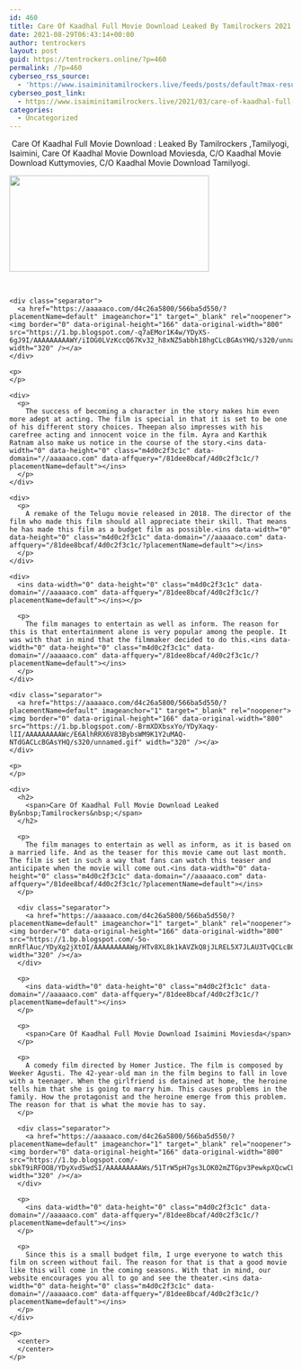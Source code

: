 ```yaml
---
id: 460
title: Care Of Kaadhal Full Movie Download Leaked By Tamilrockers 2021
date: 2021-08-29T06:43:14+00:00
author: tentrockers
layout: post
guid: https://tentrockers.online/?p=460
permalink: /?p=460
cyberseo_rss_source:
  - 'https://www.isaiminitamilrockers.live/feeds/posts/default?max-results=150&start-index=151'
cyberseo_post_link:
  - https://www.isaiminitamilrockers.live/2021/03/care-of-kaadhal-full-movie-download.html
categories:
  - Uncategorized
---
```

<meta content="&nbsp; Care Of Kaadhal Full Movie Download :&nbsp; Leaked By Tamilrockers ,Tamilyogi, Isaimini, Care Of Kaadhal Movie Download Moviesda, C/O Kaadhal M..." name="twitter:description" />

  


<center>
</center>

&nbsp;<span>Care Of Kaadhal Full Movie Download :&nbsp;</span><span>Leaked By Tamilrockers ,Tamilyogi, Isaimini, Care Of Kaadhal Movie Download Moviesda, C/O Kaadhal Movie Download Kuttymovies, C/O Kaadhal Movie Download Tamilyogi.</span><ins data-width="0" data-height="0" class="m4d0c2f3c1c" data-domain="//aaaaaco.com" data-affquery="/81dee8bcaf/4d0c2f3c1c/?placementName=default"></ins>

<div>
  <div class="separator">
    <a href="https://1.bp.blogspot.com/-6GtZlncs4Ao/YDyXL_FIELI/AAAAAAAAAWU/YVq8qP9b6foPllrvaeAs97j25xpuLOryQCLcBGAsYHQ/s780/care-of-kaadhal-780x354.jpg" imageanchor="1"><img loading="lazy" border="0" data-original-height="354" data-original-width="780" height="171" src="https://1.bp.blogspot.com/-6GtZlncs4Ao/YDyXL_FIELI/AAAAAAAAAWU/YVq8qP9b6foPllrvaeAs97j25xpuLOryQCLcBGAsYHQ/w355-h171/care-of-kaadhal-780x354.jpg" width="355" /></a>
  </div>
  
  <p>
    <span><br /></span></div> 
    
    <div class="separator">
      <a href="https://aaaaaco.com/d4c26a5800/566ba5d550/?placementName=default" imageanchor="1" target="_blank" rel="noopener"><img border="0" data-original-height="166" data-original-width="800" src="https://1.bp.blogspot.com/-q7aEMor1K4w/YDyXS-6gJ9I/AAAAAAAAAWY/iIOG0LVzKccQ67Kv32_h8xNZ5abbh18hgCLcBGAsYHQ/s320/unnamed.gif" width="320" /></a>
    </div>
    
    <p>
    </p>
    
    <div>
      <p>
        The success of becoming a character in the story makes him even more adept at acting. The film is special in that it is set to be one of his different story choices. Theepan also impresses with his carefree acting and innocent voice in the film. Ayra and Karthik Ratnam also make us notice in the course of the story.<ins data-width="0" data-height="0" class="m4d0c2f3c1c" data-domain="//aaaaaco.com" data-affquery="/81dee8bcaf/4d0c2f3c1c/?placementName=default"></ins>
      </p>
    </div>
    
    <div>
      <p>
        A remake of the Telugu movie released in 2018. The director of the film who made this film should all appreciate their skill. That means he has made this film as a budget film as possible.<ins data-width="0" data-height="0" class="m4d0c2f3c1c" data-domain="//aaaaaco.com" data-affquery="/81dee8bcaf/4d0c2f3c1c/?placementName=default"></ins>
      </p>
    </div>
    
    <div>
      <ins data-width="0" data-height="0" class="m4d0c2f3c1c" data-domain="//aaaaaco.com" data-affquery="/81dee8bcaf/4d0c2f3c1c/?placementName=default"></ins></p> 
      
      <p>
        The film manages to entertain as well as inform. The reason for this is that entertainment alone is very popular among the people. It was with that in mind that the filmmaker decided to do this.<ins data-width="0" data-height="0" class="m4d0c2f3c1c" data-domain="//aaaaaco.com" data-affquery="/81dee8bcaf/4d0c2f3c1c/?placementName=default"></ins>
      </p>
    </div>
    
    <div class="separator">
      <a href="https://aaaaaco.com/d4c26a5800/566ba5d550/?placementName=default" imageanchor="1" target="_blank" rel="noopener"><img border="0" data-original-height="166" data-original-width="800" src="https://1.bp.blogspot.com/-BrmXDXbsxYo/YDyXaqy-lII/AAAAAAAAAWc/E6AlhRRX6V83BybsWM9K1Y2uMAQ-NTdGACLcBGAsYHQ/s320/unnamed.gif" width="320" /></a>
    </div>
    
    <p>
    </p>
    
    <div>
      <h2>
        <span>Care Of Kaadhal Full Movie Download Leaked By&nbsp;Tamilrockers&nbsp;</span>
      </h2>
      
      <p>
        The film manages to entertain as well as inform, as it is based on a married life. And as the teaser for this movie came out last month. The film is set in such a way that fans can watch this teaser and anticipate when the movie will come out.<ins data-width="0" data-height="0" class="m4d0c2f3c1c" data-domain="//aaaaaco.com" data-affquery="/81dee8bcaf/4d0c2f3c1c/?placementName=default"></ins>
      </p>
      
      <div class="separator">
        <a href="https://aaaaaco.com/d4c26a5800/566ba5d550/?placementName=default" imageanchor="1" target="_blank" rel="noopener"><img border="0" data-original-height="166" data-original-width="800" src="https://1.bp.blogspot.com/-5o-mnRflAuc/YDyXg2jXtOI/AAAAAAAAAWg/HTv8XL8k1kAVZkQ8jJLREL5X7JLAU3TvQCLcBGAsYHQ/s320/unnamed.gif" width="320" /></a>
      </div>
      
      <p>
        <ins data-width="0" data-height="0" class="m4d0c2f3c1c" data-domain="//aaaaaco.com" data-affquery="/81dee8bcaf/4d0c2f3c1c/?placementName=default"></ins>
      </p>
      
      <p>
        <span>Care Of Kaadhal Full Movie Download Isaimini Moviesda</span>
      </p>
      
      <p>
        A comedy film directed by Homer Justice. The film is composed by Weeker Agusti. The 42-year-old man in the film begins to fall in love with a teenager. When the girlfriend is detained at home, the heroine tells him that she is going to marry him. This causes problems in the family. How the protagonist and the heroine emerge from this problem. The reason for that is what the movie has to say.
      </p>
      
      <div class="separator">
        <a href="https://aaaaaco.com/d4c26a5800/566ba5d550/?placementName=default" imageanchor="1" target="_blank" rel="noopener"><img border="0" data-original-height="166" data-original-width="800" src="https://1.bp.blogspot.com/-sbkT9iRFOO8/YDyXvdSwdSI/AAAAAAAAAWs/51TrW5pH7gs3LOK02mZTGpv3PewkpXQcwCLcBGAsYHQ/s320/unnamed.gif" width="320" /></a>
      </div>
      
      <p>
        <ins data-width="0" data-height="0" class="m4d0c2f3c1c" data-domain="//aaaaaco.com" data-affquery="/81dee8bcaf/4d0c2f3c1c/?placementName=default"></ins>
      </p>
      
      <p>
        Since this is a small budget film, I urge everyone to watch this film on screen without fail. The reason for that is that a good movie like this will come in the coming seasons. With that in mind, our website encourages you all to go and see the theater.<ins data-width="0" data-height="0" class="m4d0c2f3c1c" data-domain="//aaaaaco.com" data-affquery="/81dee8bcaf/4d0c2f3c1c/?placementName=default"></ins>
      </p>
    </div>
    
    <p>
      <center>
      </center>
    </p>
